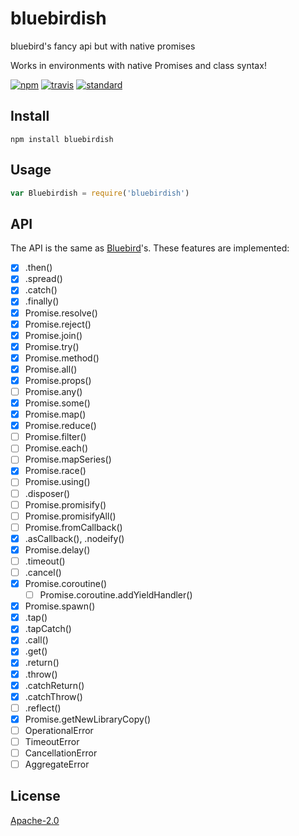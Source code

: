 # bluebirdish

bluebird's fancy api but with native promises

Works in environments with native Promises and class syntax!

[![npm][npm-image]][npm-url]
[![travis][travis-image]][travis-url]
[![standard][standard-image]][standard-url]

[npm-image]: https://img.shields.io/npm/v/bluebirdish.svg?style=flat-square
[npm-url]: https://www.npmjs.com/package/bluebirdish
[travis-image]: https://img.shields.io/travis/goto-bus-stop/bluebirdish.svg?style=flat-square
[travis-url]: https://travis-ci.org/goto-bus-stop/bluebirdish
[standard-image]: https://img.shields.io/badge/code%20style-standard-brightgreen.svg?style=flat-square
[standard-url]: http://npm.im/standard

## Install

```
npm install bluebirdish
```

## Usage

```js
var Bluebirdish = require('bluebirdish')
```

## API

The API is the same as [Bluebird](http://bluebirdjs.com/docs/getting-started.html)'s. These features are implemented:

- [x] .then()
- [x] .spread()
- [x] .catch()
- [x] .finally()
- [x] Promise.resolve()
- [x] Promise.reject()
- [x] Promise.join()
- [x] Promise.try()
- [x] Promise.method()
- [x] Promise.all()
- [x] Promise.props()
- [ ] Promise.any()
- [x] Promise.some()
- [x] Promise.map()
- [x] Promise.reduce()
- [ ] Promise.filter()
- [ ] Promise.each()
- [ ] Promise.mapSeries()
- [x] Promise.race()
- [ ] Promise.using()
- [ ] .disposer()
- [ ] Promise.promisify()
- [ ] Promise.promisifyAll()
- [ ] Promise.fromCallback()
- [x] .asCallback(), .nodeify()
- [x] Promise.delay()
- [ ] .timeout()
- [ ] .cancel()
- [x] Promise.coroutine()
  - [ ] Promise.coroutine.addYieldHandler()
- [x] Promise.spawn()
- [x] .tap()
- [x] .tapCatch()
- [x] .call()
- [x] .get()
- [x] .return()
- [x] .throw()
- [x] .catchReturn()
- [x] .catchThrow()
- [ ] .reflect()
- [x] Promise.getNewLibraryCopy()
- [ ] OperationalError
- [ ] TimeoutError
- [ ] CancellationError
- [ ] AggregateError

## License

[Apache-2.0](LICENSE.md)
